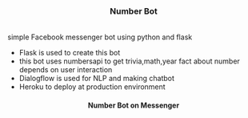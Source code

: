 <h3 align=center> Number Bot</h3>
<div>

<br>
  simple Facebook messenger bot using python and flask
  <ul>
  <li>Flask is used to create this bot </li>
  <li>this bot uses numbersapi to get trivia,math,year fact about number depends on user interaction</li>
 <li>Dialogflow is used for NLP and making chatbot</li>
 <li>Heroku to deploy at production environment</li>
 </ul>
</div>
<div align=center>
<h4>Number Bot on Messenger</h4>

</div>
